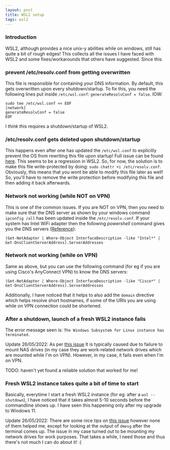 ```yaml
---
layout: post
title: WSL2 setup
tags: wsl2
---
```


### Introduction
WSL2, although provides a nice unix-y abilities while on windows, still has quite
a bit of rough edges! This collects all the issues I have faced with WSL2 and
some fixes/workarounds that others have suggested. Since this 

### prevent /etc/resolv.conf from getting overwritten
This file is responsible for containing your DNS information. By default, this
gets overwritten upon every shutdown/startup. To fix this, you need the following
lines put inside `/etc/wsl.conf`: `generateResolvConf = false`. IOW:
```
sudo tee /etc/wsl.conf << EOF
[network]
generateResolvConf = false
EOF
```

I *think* this requires a shutdown/startup of WSL2.

### /etc/resolv.conf gets deleted upon shutdown/startup
This happens even after one has updated the `/etc/wsl.conf` to explicitly prevent
the OS from rewriting this file upon startup! Full issue can be found
[here](https://github.com/microsoft/WSL/issues/6977). This seems to be a
regression in WSL2. So, for now, the solution is to make this file
write-protected by doing: `sudo chattr +i /etc/resolv.conf`. Obviously, this
means that you wont be able to modify this file later as well! So, you'll have
to remove the write protection before modifying this file and then adding it
back afterwards.

### Network not working (while NOT on VPN)
This is one of the common issues. If you are NOT on VPN, then you need to make
sure that the DNS server as shown by your windows command `ipconfig /all` has
been updated inside the `/etc/resolv.conf`. If your system has Intel WiFi adapter
then the following *powershell* command gives you the DNS servers ([Reference](https://gist.github.com/pyther/b7c03579a5ea55fe431561b502ec1ba8)):
```
(Get-NetAdapter | Where-Object InterfaceDescription -like "Intel*" | Get-DnsClientServerAddress).ServerAddresses
```

### Network not working (while on VPN)
Same as above, but you can use the following command (for eg if you are using
Cisco's AnyConnect VPN) to know the DNS servers:
```
(Get-NetAdapter | Where-Object InterfaceDescription -like "Cisco*" | Get-DnsClientServerAddress).ServerAddresses
```
Additionally, I have noticed that it helps to also add the `domain` directive
which helps resolve short hostnames, if some of the URIs you are using while on
VPN connection could be shortened.

### After a shutdown, launch of a fresh WSL2 instance fails
The error message seen is: `The Windows Subsystem for Linux instance has terminated.`

Update 26/05/2022: As per [this issue](https://github.com/microsoft/WSL/issues/5110)
It is typically caused due to failure to mount NAS drives (in my case they are
work-related network drives which are mounted while I'm on VPN). However, in my
case, it fails even when I'm on VPN.

TODO: haven't yet found a reliable solution that worked for me!

### Fresh WSL2 instance takes quite a bit of time to start
Basically, everytime I start a fresh WSL2 instance (for eg: after a
`wsl --shutdown`), I have noticed that it takes almost 5-10 seconds before the
commandline shows up. I have seen this happening only after my upgrade to Windows 11.

Update 26/05/2022: There are some nice tips on [this issue](https://github.com/microsoft/WSL/issues/4737)
however none of them helped me, except for looking at the output of `dmesg` after
the terminal comes up. The issue in my case turned out to be mounting my network
drives for work purposes. That takes a while, I need those and thus there's not
much I can do about it! :(
